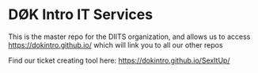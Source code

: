 # DØK Intro IT Services
This is the master repo for the DIITS organization, and allows us to access https://dokintro.github.io/ which will link you to all our other repos

Find our ticket creating tool here: https://dokintro.github.io/SexItUp/
